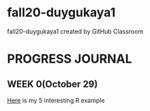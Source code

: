 # fall20-duygukaya1
fall20-duygukaya1 created by GitHub Classroom
# PROGRESS JOURNAL
## WEEK 0(October 29)
[Here](https://bu-ie-582.github.io/fall20-duygukaya1/) is my 5 interesting R example
